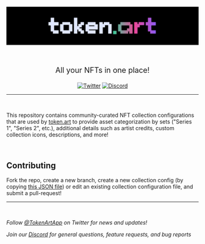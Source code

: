 <div align="center">

<a href="https://token.art?from=github" target="_new"><img src="./assets/token-art-logo.png" width="800" /></a>

<br />

<p style="font-size: 1.4em;">
  All your NFTs in one place!
</p>

[![Twitter](https://img.shields.io/badge/follow-%40tokenartapp-b800e6?logo=twitter&style=for-the-badge)](https://twitter.com/tokenartapp) 
[![Discord](https://img.shields.io/badge/join-discord-b800e6?logo=discord&style=for-the-badge)](https://discord.gg/NCBg4a4ddY)
</div>

---
<br />

This repository contains community-curated NFT collection configurations that are used by [token.art](https://token.art?from=github) to provide asset categorization by sets ("Series 1", "Series 2", etc.), additional details such as artist credits, custom collection icons, descriptions, and more!

<br />

## Contributing
Fork the repo, create a new branch, create a new collection config (by copying [this JSON file](TEMPLATES/configuration-sample.json)) or edit an existing collection configuration file, and submit a pull-request!


---
<br />

_Follow <a href="https://twitter.com/TokenArtApp">@TokenArtApp</a> on Twitter for news and updates!_

_Join our <a href="https://twitter.com/TokenArtApp">Discord</a> for general questions, feature requests, and bug reports_
</div>
